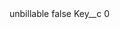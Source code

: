 <?xml version="1.0" encoding="UTF-8"?>
<CustomMetadata xmlns="http://soap.sforce.com/2006/04/metadata" xmlns:xsi="http://www.w3.org/2001/XMLSchema-instance" xmlns:xsd="http://www.w3.org/2001/XMLSchema">
    <label>unbillable</label>
    <protected>false</protected>
    <values>
        <field>Key__c</field>
        <value xsi:type="xsd:string">0</value>
    </values>
</CustomMetadata>

